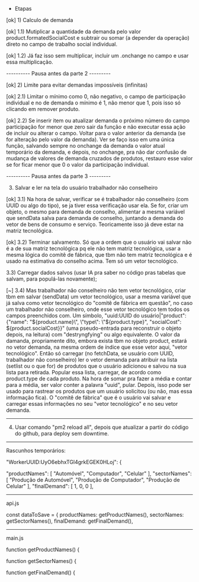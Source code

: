 - Etapas

[ok] 1) Calculo de demanda

[ok] 1.1) Mutiplicar a quantidade da demanda pelo valor product.formatedSocialCost e subtrair ou somar (a depender da operação) direto no campo de trabalho social individual.

[ok] 1.2) Já faz isso sem multiplicar, incluir um .onchange no campo e usar essa multiplicação.

---------- Pausa antes da parte 2 ---------

[ok] 2) Limite para evitar demandas impossíveis (infinitas)

[ok] 2.1) Limitar o mínimo como 0, não negativo, o campo de participação individual e no de demanda o mínimo é 1, não menor que 1, pois isso só clicando em remover produto.

[ok] 2.2) Se inserir item ou atualizar demanda o próximo número do campo participação for menor que zero sair da função e não executar essa ação de incluir ou alterar o campo. Voltar para o valor anterior da demanda (se for alteração pelo valor da demanda). Ver se faço isso em uma única função, salvando sempre no onchange da demanda o valor atual temporário da demanda, e depois, no onchange, pra não dar confusão de mudança de valores de demanda cruzados de produtos, restauro esse valor se for ficar menor que 0 o valor da participação individual.

---------- Pausa antes da parte 3 ---------

3) Salvar e ler na tela do usuário trabalhador não conselheiro

[ok] 3.1) Na hora de salvar, verificar se é trabalhador não conselheiro (com UUID ou algo do tipo), se ja tiver essa verificação usar ela. Se for, criar um objeto, o mesmo para demanda de conselho, alimentar a mesma variável que sendData salva para demanda de conselho, juntando a demanda do vetor de bens de consumo e serviço. Teoricamente isso já deve estar na matriz tecnológica.

[ok] 3.2) Terminar salvamento. Só que a ordem que o usuário vai salvar não é a de sua matriz tecnológica pq ele não tem matriz tecnológica, usar a mesma lógica do comitê de fábrica, que tbm não tem matriz tecnológica e é usado na estimativa do conselho acima. Tem só um vetor tecnológico.

3.3)  Carregar dados salvos (usar IA pra saber no código pras tabelas que salvam, para populá-las novamente);

[~] 3.4) Mas trabalhador não conselheiro não tem vetor tecnológico, criar tbm em salvar (sendData) um vetor tecnológico, usar a mesma variável que já salva como vetor tecnológico do "comitê de fábrica em questão", no caso um trabalhador não conselheiro, onde esse vetor tecnológico tem todos os campos preenchidos com. Um símbolo, "uuid:UUID do usuário|\"product\":{\"name\": \"${product.name}\", \"type\": \"${product.type}\", \"socialCost\": ${product.socialCost}}" (uma pseudo-entrada para reconstruir o objeto depois, na leitura) com "destryngfying" ou algo equivalente.  O valor da damanda, propriamente dito, embora exista tbm no objeto product, estará no vetor demanda, na mesma ordem de índice que esse vetor aqui, "vetor tecnológico". Então só carregar (no fetchData, se usuário com UUID, trabalhador não conselheiro) ler o vetor demanda para atribuir na lista (setlist ou o que for) de produtos que o usuário adicionou e salvou na sua lista para retirada. Popular essa lista, carregar, de acordo como product.type de cada produto.  Na hora de somar pra fazer a média e contar para a média, ser valor conter a palavra "uuid", pular. Depois, isso pode ser usado para rastrear os produtos que um usuário solicitou (ou não, mas essa informação fica). O "comitê de fábrica" que é o usuário vai salvar e carregar essas informações no seu "vetor tecnológico" e no seu vetor demanda.

-------------------

4) Usar comando "pm2 reload all", depois que atualizar a partir do código do github, para deploy sem downtime.

-----------------

Rascunhos temporários:

"WorkerUUID:UyO6ebhxTGl4grkEGEK0HLoj": {

 "productNames": [
      "Automóvel",
      "Computador",
      "Celular"
    ],
"sectorNames": [
    "Produção de Automóvel",
    "Produção de Computador",
    "Produção de Celular"
],
"finalDemand": [
    1,
    0,
    0
],

--------

api.js

const dataToSave = {
productNames: getProductNames(),
sectorNames: getSectorNames(),
finalDemand: getFinalDemand(),

----------

main.js

function getProductNames() {

function getSectorNames() {

function getFinalDemand() {

